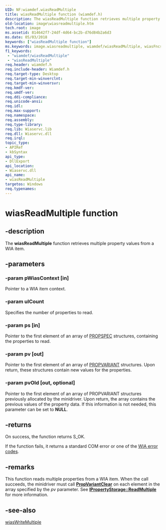 ```yaml
---
UID: NF:wiamdef.wiasReadMultiple
title: wiasReadMultiple function (wiamdef.h)
description: The wiasReadMultiple function retrieves multiple property values from a WIA item.
old-location: image\wiasreadmultiple.htm
tech.root: image
ms.assetid: 814642f7-24df-4d64-bc2b-d76d84b2a6d3
ms.date: 05/03/2018
keywords: ["wiasReadMultiple function"]
ms.keywords: image.wiasreadmultiple, wiamdef/wiasReadMultiple, wiasFncs_c6d42143-4cd8-4f9a-bbf4-aec0ce2c0615.xml, wiasReadMultiple, wiasReadMultiple function [Imaging Devices]
f1_keywords:
 - "wiamdef/wiasReadMultiple"
 - "wiasReadMultiple"
req.header: wiamdef.h
req.include-header: Wiamdef.h
req.target-type: Desktop
req.target-min-winverclnt:
req.target-min-winversvr: 
req.kmdf-ver: 
req.umdf-ver: 
req.ddi-compliance: 
req.unicode-ansi: 
req.idl: 
req.max-support: 
req.namespace: 
req.assembly: 
req.type-library: 
req.lib: Wiaservc.lib
req.dll: Wiaservc.dll
req.irql: 
topic_type:
- APIRef
- kbSyntax
api_type:
- DllExport
api_location:
- Wiaservc.dll
api_name:
- wiasReadMultiple
targetos: Windows
req.typenames: 
---
```


# wiasReadMultiple function

## -description

The **wiasReadMultiple** function retrieves multiple property values from a WIA item.

## -parameters

### -param pWiasContext [in]

Pointer to a WIA item context.

### -param ulCount

Specifies the number of properties to read.

### -param ps [in]

Pointer to the first element of an array of [PROPSPEC](https://docs.microsoft.com/windows/win32/api/propidl/ns-propidl-propspec) structures, containing the properties to read.

### -param pv [out]

Pointer to the first element of an array of [PROPVARIANT](https://docs.microsoft.com/windows/win32/api/propidl/ns-propidl-propvariant) structures. Upon return, these structures contain new values for the properties.

### -param pvOld [out, optional]

Pointer to the first element of an array of PROPVARIANT structures previously allocated by the minidriver. Upon return, the array contains the previous values of the property data. If this information is not needed, this parameter can be set to **NULL**.

## -returns

On success, the function returns S_OK.

If the function fails, it returns a standard COM error or one of the [WIA error codes](https://docs.microsoft.com/windows/win32/wia/-wia-error-codes).

## -remarks

This function reads multiple properties from a WIA item. When the call succeeds, the minidriver must call [**PropVariantClear**](https://docs.microsoft.com/windows/win32/api/combaseapi/nf-combaseapi-propvariantclear) on each element in the array specified by the *pv* parameter. See [**IPropertyStorage::ReadMultiple**](https://docs.microsoft.com/windows/win32/api/propidl/nf-propidl-ipropertystorage-readmultiple) for more information.

## -see-also

[wiasWriteMultiple](https://docs.microsoft.com/windows-hardware/drivers/ddi/wiamdef/nf-wiamdef-wiaswritemultiple)
